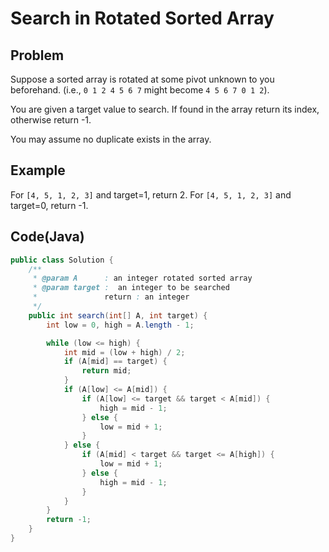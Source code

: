 # Search in Rotated Sorted Array

## Problem

Suppose a sorted array is rotated at some pivot unknown to you beforehand.
(i.e., `0 1 2 4 5 6 7` might become `4 5 6 7 0 1 2`).

You are given a target value to search. If found in the array return its index, otherwise return -1.

You may assume no duplicate exists in the array.

## Example

For `[4, 5, 1, 2, 3]` and target=1, return 2.
For `[4, 5, 1, 2, 3]` and target=0, return -1.

## Code(Java)

```java
public class Solution {
    /**
     * @param A      : an integer rotated sorted array
     * @param target :  an integer to be searched
     *               return : an integer
     */
    public int search(int[] A, int target) {
        int low = 0, high = A.length - 1;

        while (low <= high) {
            int mid = (low + high) / 2;
            if (A[mid] == target) {
                return mid;
            }
            if (A[low] <= A[mid]) {
                if (A[low] <= target && target < A[mid]) {
                    high = mid - 1;
                } else {
                    low = mid + 1;
                }
            } else {
                if (A[mid] < target && target <= A[high]) {
                    low = mid + 1;
                } else {
                    high = mid - 1;
                }
            }
        }
        return -1;
    }
}
```

